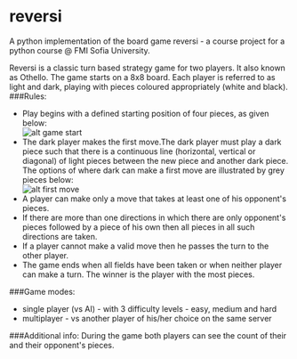 reversi
=======

A python implementation of the board game reversi - a course project for a python course @ FMI Sofia University.

Reversi is a classic turn based strategy game for two players. It also known as Othello. The game starts on a 8x8 board. Each player is referred to as light and dark, playing with pieces coloured appropriately (white and black).
###Rules:
- Play begins with a defined starting position of four pieces, as given below:
<br>![alt game start](http://cas.ee.ic.ac.uk/people/as999/FPTDesignComp/start_pos.jpg)
- The dark player makes the first move.The dark player must play a dark piece such that there is a continuous line (horizontal, vertical or diagonal) of light pieces between the new piece and another dark piece. The options of where dark can make a first move are illustrated by grey pieces below:
<br>![alt first move](http://cas.ee.ic.ac.uk/people/as999/FPTDesignComp/start_option.jpg)
- A player can make only a move that takes at least one of his opponent's pieces.
- If there are more than one directions in which there are only opponent's pieces followed by a piece of his own then all pieces in all such directions are taken.
- If a player cannot make a valid move then he passes the turn to the other player.
- The game ends when all fields have been taken or when neither player can make a turn. The winner is the player with the most pieces.

###Game modes:
- single player (vs AI) - with 3 difficulty levels - easy, medium and hard
- multiplayer - vs another player of his/her choice on the same server

###Additional info:
During the game both players can see the count of their and their opponent's pieces.
